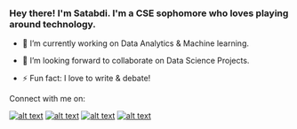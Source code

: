 ### Hey there! I'm Satabdi. I'm a CSE sophomore who loves playing around technology. 


- 🔭 I’m currently working on Data Analytics & Machine learning.

- 👯 I’m looking forward to collaborate on Data Science Projects.

- ⚡ Fun fact: I love to write & debate!




 
Connect with me on:


<!-- Please don't remove this: Grab your social icons from https://github.com/carlsednaoui/gitsocial -->

<!-- display the social media buttons in your README -->

[![alt text][1.1]][1]
[![alt text][2.1]][2]
[![alt text][3.2]][3]
[![alt text][4.2]][4]


<!-- links to social media icons -->
<!-- no need to change these -->

<!-- icons with padding -->

[1.1]: http://i.imgur.com/tXSoThF.png (twitter icon with padding)
[2.1]: http://i.imgur.com/P3YfQoD.png (facebook icon with padding)

<!-- icons without padding -->

[1.2]: http://i.imgur.com/wWzX9uB.png (twitter icon without padding)
[2.2]: http://i.imgur.com/fep1WsG.png (facebook icon without padding)
[3.2]: https://img.shields.io/badge/LinkedIn-0077B5?style=for-the-badge&logo=linkedin&logoColor=white
[4.2]: https://img.shields.io/badge/Instagram-E4405F?style=for-the-badge&logo=instagram&logoColor=white

<!-- links to your social media accounts -->
<!-- update these accordingly -->

[1]: https://twitter.com/satabdim10
[2]: https://www.facebook.com/satabdi.mishra.716/
[3]: www.linkedin.com/in/satabdi-mishra-b72175194
[4]: https://www.instagram.com/_satabdi.mishra_/

<!-- Please don't remove this: Grab your social icons from https://github.com/carlsednaoui/gitsocial -->



